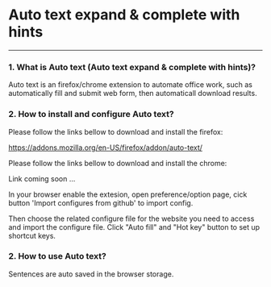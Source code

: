 Auto text expand & complete with hints <a name="TOP"></a>
===================

- - - - 
### 1. What is Auto text (Auto text expand & complete with hints)? 

   Auto text is an firefox/chrome extension to automate office work, such as automatically fill and submit web form, then automaticall download results.
    
### 2. How to install and configure Auto text?

   Please follow the links bellow to download and install the firefox: 
   
   https://addons.mozilla.org/en-US/firefox/addon/auto-text/
   
   Please follow the links bellow to download and install the chrome: 
   
   Link coming soon ...
   
   In your browser enable the extesion, open preference/option page, cick button 'Import configures from github' to import config.

   Then choose the related configure file for the website you need to access and import the configure file. Click "Auto fill" and "Hot key" button to set up shortcut keys.

### 2. How to use Auto text?   
   Sentences are auto saved in the browser storage. 
   
      
